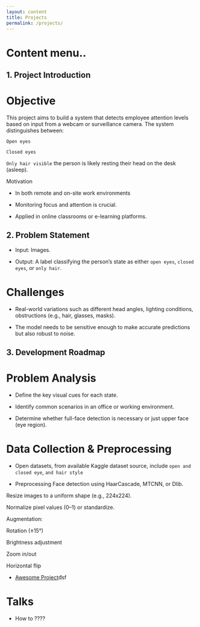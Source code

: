 ```yaml
---
layout: content
title: Projects
permalink: /projects/
---
```


# Content menu..
## 1. Project Introduction
# Objective

This project aims to build a system that detects employee attention levels based on input from a webcam or surveillance camera. The system distinguishes between:

 ` Open eyes `

 ` Closed eyes `

 ` Only hair visible ` the person is likely resting their head on the desk (asleep).


Motivation

- In both remote and on-site work environments

- Monitoring focus and attention is crucial.

- Applied in online classrooms or e-learning platforms.

## 2. Problem Statement

- Input: Images.

- Output: A label classifying the person’s state as either ` open eyes `, ` closed eyes `, or ` only hair `.

# Challenges

- Real-world variations such as different head angles, lighting conditions, obstructions (e.g., hair, glasses, masks).

- The model needs to be sensitive enough to make accurate predictions but also robust to noise.

## 3. Development Roadmap
# Problem Analysis

- Define the key visual cues for each state.

- Identify common scenarios in an office or working environment.

- Determine whether full-face detection is necessary or just upper face (eye region).

# Data Collection & Preprocessing

- Open datasets, from available Kaggle dataset source, include `open and closed eye`, ` and hair style `

- Preprocessing
Face detection using HaarCascade, MTCNN, or Dlib.

Resize images to a uniform shape (e.g., 224x224).

Normalize pixel values (0–1) or standardize.

Augmentation:

Rotation (±15°)

Brightness adjustment

Zoom in/out

Horizontal flip
- [Awesome Project]()đsf


# Talks
- How to ????

